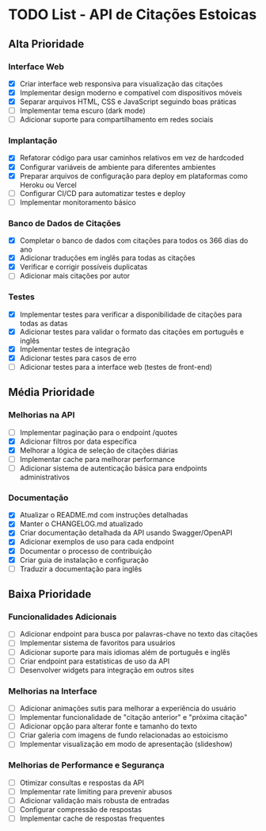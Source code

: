 # TODO List - API de Citações Estoicas

## Alta Prioridade

### Interface Web
- [x] Criar interface web responsiva para visualização das citações
- [x] Implementar design moderno e compatível com dispositivos móveis
- [x] Separar arquivos HTML, CSS e JavaScript seguindo boas práticas
- [ ] Implementar tema escuro (dark mode)
- [ ] Adicionar suporte para compartilhamento em redes sociais

### Implantação
- [x] Refatorar código para usar caminhos relativos em vez de hardcoded
- [x] Configurar variáveis de ambiente para diferentes ambientes
- [x] Preparar arquivos de configuração para deploy em plataformas como Heroku ou Vercel
- [ ] Configurar CI/CD para automatizar testes e deploy
- [ ] Implementar monitoramento básico

### Banco de Dados de Citações
- [x] Completar o banco de dados com citações para todos os 366 dias do ano
- [x] Adicionar traduções em inglês para todas as citações
- [x] Verificar e corrigir possíveis duplicatas
- [ ] Adicionar mais citações por autor

### Testes
- [x] Implementar testes para verificar a disponibilidade de citações para todas as datas
- [x] Adicionar testes para validar o formato das citações em português e inglês
- [x] Implementar testes de integração
- [x] Adicionar testes para casos de erro
- [ ] Adicionar testes para a interface web (testes de front-end)

## Média Prioridade

### Melhorias na API
- [ ] Implementar paginação para o endpoint /quotes
- [x] Adicionar filtros por data específica
- [x] Melhorar a lógica de seleção de citações diárias
- [ ] Implementar cache para melhorar performance
- [ ] Adicionar sistema de autenticação básica para endpoints administrativos

### Documentação
- [x] Atualizar o README.md com instruções detalhadas
- [x] Manter o CHANGELOG.md atualizado
- [x] Criar documentação detalhada da API usando Swagger/OpenAPI
- [x] Adicionar exemplos de uso para cada endpoint
- [x] Documentar o processo de contribuição
- [x] Criar guia de instalação e configuração
- [ ] Traduzir a documentação para inglês

## Baixa Prioridade

### Funcionalidades Adicionais
- [ ] Adicionar endpoint para busca por palavras-chave no texto das citações
- [ ] Implementar sistema de favoritos para usuários
- [ ] Adicionar suporte para mais idiomas além de português e inglês
- [ ] Criar endpoint para estatísticas de uso da API
- [ ] Desenvolver widgets para integração em outros sites

### Melhorias na Interface
- [ ] Adicionar animações sutis para melhorar a experiência do usuário
- [ ] Implementar funcionalidade de "citação anterior" e "próxima citação"
- [ ] Adicionar opção para alterar fonte e tamanho do texto
- [ ] Criar galeria com imagens de fundo relacionadas ao estoicismo
- [ ] Implementar visualização em modo de apresentação (slideshow)

### Melhorias de Performance e Segurança
- [ ] Otimizar consultas e respostas da API
- [ ] Implementar rate limiting para prevenir abusos
- [ ] Adicionar validação mais robusta de entradas
- [ ] Configurar compressão de respostas
- [ ] Implementar cache de respostas frequentes